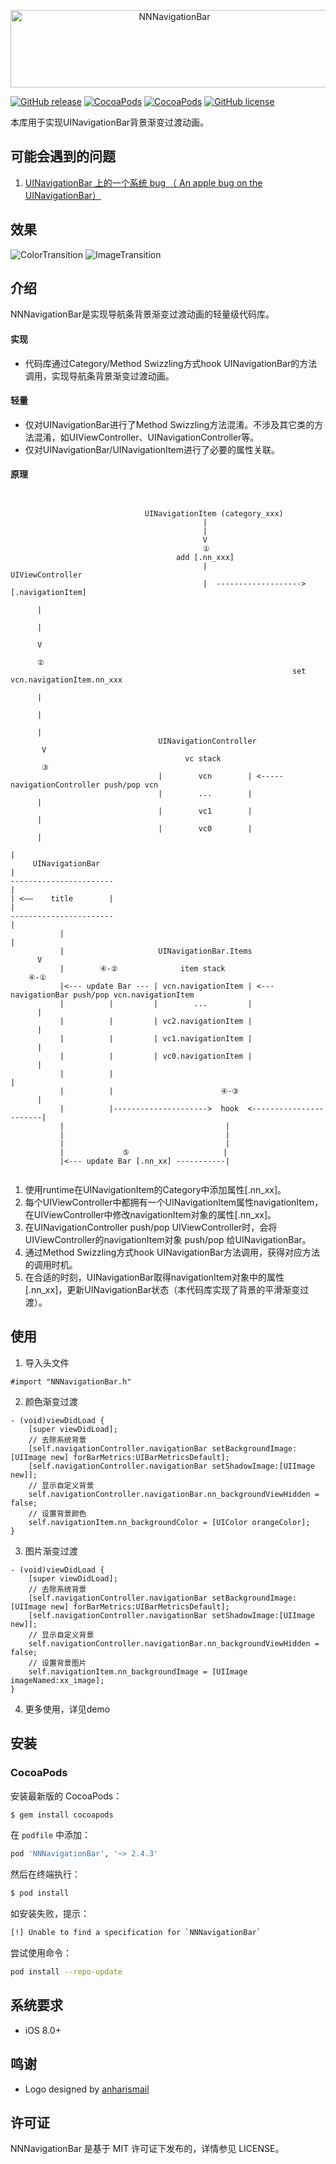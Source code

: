 <p align="center" >
  <img src="https://raw.githubusercontent.com/amisare/Logos/master/NNNavigationBar/Original/horizontal-color.png" width="509" height="124" alt="NNNavigationBar" title="NNNavigationBar">
</p>

[![GitHub release](https://img.shields.io/github/release/amisare/NNNavigationBar.svg)](https://github.com/amisare/NNNavigationBar/releases)
[![CocoaPods](https://img.shields.io/cocoapods/v/NNNavigationBar.svg)](https://cocoapods.org/pods/NNNavigationBar)
[![CocoaPods](https://img.shields.io/cocoapods/p/NNNavigationBar.svg)](https://cocoapods.org/pods/NNNavigationBar)
[![GitHub license](https://img.shields.io/github/license/amisare/NNNavigationBar.svg)](https://github.com/amisare/NNNavigationBar/blob/master/LICENSE)

本库用于实现UINavigationBar背景渐变过渡动画。

## 可能会遇到的问题

1. [UINavigationBar 上的一个系统 bug （ An apple bug on the UINavigationBar）](https://github.com/amisare/NNNavigationBar/issues/8)

## 效果

![ColorTransition](https://raw.githubusercontent.com/amisare/Screenshots/master/NNNavigationBar/Screenshots_00.gif)
![ImageTransition](https://raw.githubusercontent.com/amisare/Screenshots/master/NNNavigationBar/Screenshots_01.gif)

## 介绍

NNNavigationBar是实现导航条背景渐变过渡动画的轻量级代码库。

#### 实现

- 代码库通过Category/Method Swizzling方式hook UINavigationBar的方法调用，实现导航条背景渐变过渡动画。

#### 轻量

- 仅对UINavigationBar进行了Method Swizzling方法混淆。不涉及其它类的方法混淆，如UIViewController、UINavigationController等。
- 仅对UINavigationBar/UINavigationItem进行了必要的属性关联。

#### 原理
         
```


                              UINavigationItem (category_xxx)
                                           |
                                           |
                                           V
                                           ①  
                                     add [.nn_xxx]
                                           |                         UIViewController
                                           |  ------------------->  [.navigationItem]
                                                                             |
                                                                             |
                                                                             V
                                                                             ② 
                                                               set vcn.navigationItem.nn_xxx
                                                                             |
                                                                             |
                                                                             |
                                 UINavigationController                      V
                                       vc stack                              ③            
                                 |        vcn        | <----- navigationController push/pop vcn
                                 |        ...        |                       |
                                 |        vc1        |                       |
                                 |        vc0        |                       |          
                                                                             |
     UINavigationBar                                                         |
-----------------------                                                      |
| <——    title        |                                                      |
-----------------------                                                      |
           |                                                                 |
           |                     UINavigationBar.Items                       V
           |        ④-②              item stack                           ④-①
           |<--- update Bar --- | vcn.navigationItem | <--- navigationBar push/pop vcn.navigationItem
           |          |         |        ...         |                       |
           |          |         | vc2.navigationItem |                       |
           |          |         | vc1.navigationItem |                       |
           |          |         | vc0.navigationItem |                       |
           |          |                                                      |
           |          |                        ④-③                          |
           |          |--------------------->  hook  <-----------------------|
           |                                    |
           |                                    |
           |                                    |
           |             ⑤                     |
           |<--- update Bar [.nn_xx] -----------|
                                                      
```

1. 使用runtime在UINavigationItem的Category中添加属性[.nn_xx]。
2. 每个UIViewController中都拥有一个UINavigationItem属性navigationItem，在UIViewController中修改navigationItem对象的属性[.nn_xx]。
3. 在UINavigationController push/pop UIViewController时，会将UIViewController的navigationItem对象 push/pop 给UINavigationBar。
4. 通过Method Swizzling方式hook UINavigationBar方法调用，获得对应方法的调用时机。
5. 在合适的时刻，UINavigationBar取得navigationItem对象中的属性[.nn_xx]，更新UINavigationBar状态（本代码库实现了背景的平滑渐变过渡）。

## 使用

1. 导入头文件

```
#import "NNNavigationBar.h"
```

2. 颜色渐变过渡

```
- (void)viewDidLoad {
    [super viewDidLoad];
    // 去除系统背景
    [self.navigationController.navigationBar setBackgroundImage:[UIImage new] forBarMetrics:UIBarMetricsDefault];
    [self.navigationController.navigationBar setShadowImage:[UIImage new]];
    // 显示自定义背景
    self.navigationController.navigationBar.nn_backgroundViewHidden = false;
    // 设置背景颜色
    self.navigationItem.nn_backgroundColor = [UIColor orangeColor];
}
```

3. 图片渐变过渡

```
- (void)viewDidLoad {
    [super viewDidLoad];
    // 去除系统背景
    [self.navigationController.navigationBar setBackgroundImage:[UIImage new] forBarMetrics:UIBarMetricsDefault];
    [self.navigationController.navigationBar setShadowImage:[UIImage new]];
    // 显示自定义背景
    self.navigationController.navigationBar.nn_backgroundViewHidden = false;
    // 设置背景图片
    self.navigationItem.nn_backgroundImage = [UIImage imageNamed:xx_image];
}
```

4. 更多使用，详见demo


## 安装

### CocoaPods

安装最新版的 CocoaPods：

```bash
$ gem install cocoapods
```

在 `podfile` 中添加：

```ruby
pod 'NNNavigationBar', '~> 2.4.3'
```

然后在终端执行：

```bash
$ pod install
```

如安装失败，提示：

```bash
[!] Unable to find a specification for `NNNavigationBar`
```

尝试使用命令：

```bash
pod install --repo-update
```

## 系统要求

- iOS 8.0+

## 鸣谢

- Logo designed by [anharismail](https://github.com/anharismail)

## 许可证

NNNavigationBar 是基于 MIT 许可证下发布的，详情参见 LICENSE。
